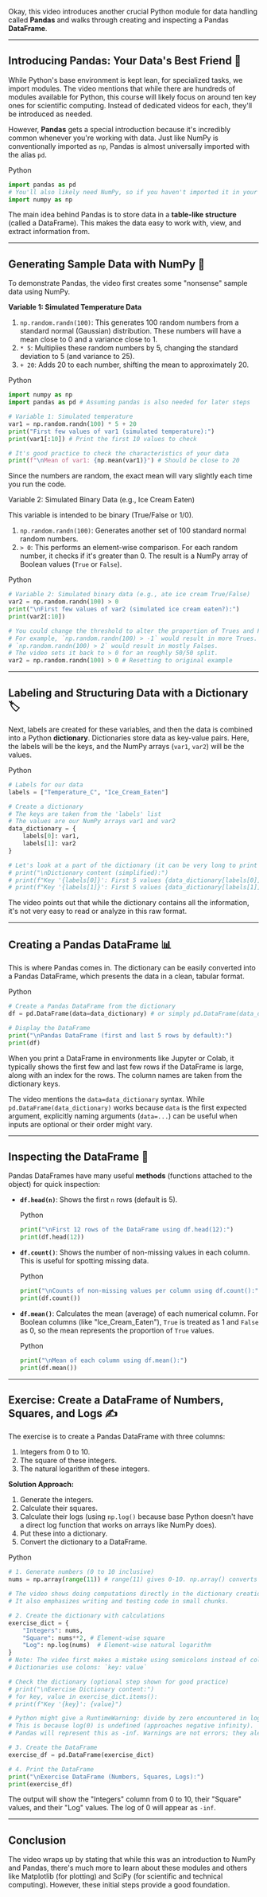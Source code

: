 Okay, this video introduces another crucial Python module for data handling called **Pandas** and walks through creating and inspecting a Pandas **DataFrame**.

---

## Introducing Pandas: Your Data's Best Friend 🐼

While Python's base environment is kept lean, for specialized tasks, we import modules. The video mentions that while there are hundreds of modules available for Python, this course will likely focus on around ten key ones for scientific computing. Instead of dedicated videos for each, they'll be introduced as needed.

However, **Pandas** gets a special introduction because it's incredibly common whenever you're working with data. Just like NumPy is conventionally imported as `np`, Pandas is almost universally imported with the alias `pd`.

Python

```python
import pandas as pd
# You'll also likely need NumPy, so if you haven't imported it in your session:
import numpy as np
```

The main idea behind Pandas is to store data in a **table-like structure** (called a DataFrame). This makes the data easy to work with, view, and extract information from.

---

## Generating Sample Data with NumPy 🎲

To demonstrate Pandas, the video first creates some "nonsense" sample data using NumPy.

**Variable 1: Simulated Temperature Data**

1. `np.random.randn(100)`: This generates 100 random numbers from a standard normal (Gaussian) distribution. These numbers will have a mean close to 0 and a variance close to 1.
2. `* 5`: Multiplies these random numbers by 5, changing the standard deviation to 5 (and variance to 25).
3. `+ 20`: Adds 20 to each number, shifting the mean to approximately 20.

Python

```python
import numpy as np
import pandas as pd # Assuming pandas is also needed for later steps

# Variable 1: Simulated temperature
var1 = np.random.randn(100) * 5 + 20
print("First few values of var1 (simulated temperature):")
print(var1[:10]) # Print the first 10 values to check

# It's good practice to check the characteristics of your data
print(f"\nMean of var1: {np.mean(var1)}") # Should be close to 20
```

Since the numbers are random, the exact mean will vary slightly each time you run the code.

Variable 2: Simulated Binary Data (e.g., Ice Cream Eaten)

This variable is intended to be binary (True/False or 1/0).

1. `np.random.randn(100)`: Generates another set of 100 standard normal random numbers.
2. `> 0`: This performs an element-wise comparison. For each random number, it checks if it's greater than 0. The result is a NumPy array of Boolean values (`True` or `False`).

Python

```python
# Variable 2: Simulated binary data (e.g., ate ice cream True/False)
var2 = np.random.randn(100) > 0
print("\nFirst few values of var2 (simulated ice cream eaten?):")
print(var2[:10])

# You could change the threshold to alter the proportion of Trues and Falses
# For example, `np.random.randn(100) > -1` would result in more Trues.
# `np.random.randn(100) > 2` would result in mostly Falses.
# The video sets it back to > 0 for an roughly 50/50 split.
var2 = np.random.randn(100) > 0 # Resetting to original example
```

---

## Labeling and Structuring Data with a Dictionary 🏷️

Next, labels are created for these variables, and then the data is combined into a Python **dictionary**. Dictionaries store data as key-value pairs. Here, the labels will be the keys, and the NumPy arrays (`var1`, `var2`) will be the values.

Python

```python
# Labels for our data
labels = ["Temperature_C", "Ice_Cream_Eaten"]

# Create a dictionary
# The keys are taken from the 'labels' list
# The values are our NumPy arrays var1 and var2
data_dictionary = {
    labels[0]: var1,
    labels[1]: var2
}

# Let's look at a part of the dictionary (it can be very long to print fully)
# print("\nDictionary content (simplified):")
# print(f"Key '{labels[0]}': First 5 values {data_dictionary[labels[0]][:5]}")
# print(f"Key '{labels[1]}': First 5 values {data_dictionary[labels[1]][:5]}")
```

The video points out that while the dictionary contains all the information, it's not very easy to read or analyze in this raw format.

---

## Creating a Pandas DataFrame 📊

This is where Pandas comes in. The dictionary can be easily converted into a Pandas DataFrame, which presents the data in a clean, tabular format.

Python

```python
# Create a Pandas DataFrame from the dictionary
df = pd.DataFrame(data=data_dictionary) # or simply pd.DataFrame(data_dictionary)

# Display the DataFrame
print("\nPandas DataFrame (first and last 5 rows by default):")
print(df)
```

When you print a DataFrame in environments like Jupyter or Colab, it typically shows the first few and last few rows if the DataFrame is large, along with an index for the rows. The column names are taken from the dictionary keys.

The video mentions the `data=data_dictionary` syntax. While `pd.DataFrame(data_dictionary)` works because `data` is the first expected argument, explicitly naming arguments (`data=...`) can be useful when inputs are optional or their order might vary.

---

## Inspecting the DataFrame 🔎

Pandas DataFrames have many useful **methods** (functions attached to the object) for quick inspection:

- **`df.head(n)`**: Shows the first `n` rows (default is 5).
    
    Python
    
    ```python
    print("\nFirst 12 rows of the DataFrame using df.head(12):")
    print(df.head(12))
    ```
    
- **`df.count()`**: Shows the number of non-missing values in each column. This is useful for spotting missing data.
    
    Python
    
    ```python
    print("\nCounts of non-missing values per column using df.count():")
    print(df.count())
    ```
    
- **`df.mean()`**: Calculates the mean (average) of each numerical column. For Boolean columns (like "Ice_Cream_Eaten"), `True` is treated as 1 and `False` as 0, so the mean represents the proportion of `True` values.
    
    Python
    
    ```python
    print("\nMean of each column using df.mean():")
    print(df.mean())
    ```
    

---

## Exercise: Create a DataFrame of Numbers, Squares, and Logs ✍️

The exercise is to create a Pandas DataFrame with three columns:

1. Integers from 0 to 10.
2. The square of these integers.
3. The natural logarithm of these integers.

**Solution Approach:**

1. Generate the integers.
2. Calculate their squares.
3. Calculate their logs (using `np.log()` because base Python doesn't have a direct log function that works on arrays like NumPy does).
4. Put these into a dictionary.
5. Convert the dictionary to a DataFrame.

Python

```python
# 1. Generate numbers (0 to 10 inclusive)
nums = np.array(range(11)) # range(11) gives 0-10. np.array() converts to NumPy array.

# The video shows doing computations directly in the dictionary creation step.
# It also emphasizes writing and testing code in small chunks.

# 2. Create the dictionary with calculations
exercise_dict = {
    "Integers": nums,
    "Square": nums**2, # Element-wise square
    "Log": np.log(nums)  # Element-wise natural logarithm
}
# Note: The video first makes a mistake using semicolons instead of colons in dict, then corrects it.
# Dictionaries use colons: `key: value`

# Check the dictionary (optional step shown for good practice)
# print("\nExercise Dictionary content:")
# for key, value in exercise_dict.items():
# print(f"Key '{key}': {value}")

# Python might give a RuntimeWarning: divide by zero encountered in log
# This is because log(0) is undefined (approaches negative infinity).
# Pandas will represent this as -inf. Warnings are not errors; they alert you to potential issues.

# 3. Create the DataFrame
exercise_df = pd.DataFrame(exercise_dict)

# 4. Print the DataFrame
print("\nExercise DataFrame (Numbers, Squares, Logs):")
print(exercise_df)
```

The output will show the "Integers" column from 0 to 10, their "Square" values, and their "Log" values. The log of 0 will appear as `-inf`.

---

## Conclusion

The video wraps up by stating that while this was an introduction to NumPy and Pandas, there's much more to learn about these modules and others like Matplotlib (for plotting) and SciPy (for scientific and technical computing). However, these initial steps provide a good foundation.
